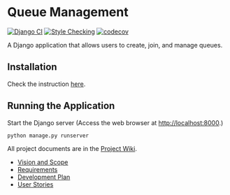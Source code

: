 # Queue Management
[![Django CI](https://github.com/pannlnwza/queue-management/actions/workflows/django.yml/badge.svg)](https://github.com/pannlnwza/queue-management/actions/workflows/django.yml)
[![Style Checking](https://github.com/pannlnwza/queue-management/actions/workflows/style-checking.yml/badge.svg)](https://github.com/pannlnwza/queue-management/actions/workflows/style-checking.yml)
[![codecov](https://codecov.io/gh/pannlnwza/queue-management/graph/badge.svg?token=VVJLMUQKQG)](https://codecov.io/gh/pannlnwza/queue-management)

A Django application that allows users to create, join, and manage queues.

## Installation

Check the instruction [here](./Installation.md).

## Running the Application

Start the Django server (Access the web browser at <http://localhost:8000>.)
```shell
python manage.py runserver
 ```

All project documents are in the [Project Wiki](../../wiki/Home).

- [Vision and Scope](https://docs.google.com/document/d/1p616PD76oxQN8ldjamwZGRXBnW58qaF1x_8UL3KRnog)
- [Requirements](../../wiki/Requirements)
- [Development Plan](../../wiki/Development%20Plan)
- [User Stories](../../wiki/User%20Stories)
